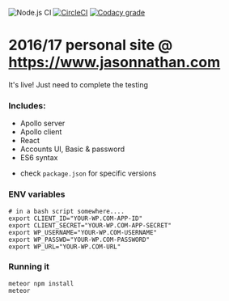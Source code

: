 ![Node.js CI](https://github.com/jasonnathan/www.jasonnathan.com/workflows/Node.js%20CI/badge.svg)
[![CircleCI](https://img.shields.io/circleci/project/github/jasonnathan/www.jasonnathan.com.svg?style=flat-square)](https://circleci.com/gh/jasonnathan/www.jasonnathan.com)
[![Codacy grade](https://img.shields.io/codacy/grade/ef761c14bd104656879fe5000e961890.svg?style=flat-square)](https://www.codacy.com/app/jjnathanjr/www-jasonnathan-com?utm_source=github.com&amp;utm_medium=referral&amp;utm_content=jasonnathan/www.jasonnathan.com&amp;utm_campaign=Badge_Grade)
# 2016/17 personal site @ https://www.jasonnathan.com
It's live! Just need to complete the testing

### Includes:
- Apollo server
- Apollo client
- React
- Accounts UI, Basic & password
- ES6 syntax
* check `package.json` for specific versions


### ENV variables
```
# in a bash script somewhere....
export CLIENT_ID="YOUR-WP.COM-APP-ID"
export CLIENT_SECRET="YOUR-WP.COM-APP-SECRET"
export WP_USERNAME="YOUR-WP.COM-USERNAME"
export WP_PASSWD="YOUR-WP.COM-PASSWORD"
export WP_URL="YOUR-WP.COM-URL"
```

### Running it
```
meteor npm install
meteor
```
